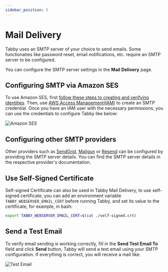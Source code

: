 ```yaml
---
sidebar_position: 5
---
```


# Mail Delivery

Tabby uses an SMTP server of your choice to send emails. Some functionaties like password reset, email notifications, etc. require an SMTP server to be configured.

You can configure the SMTP server settings in the **Mail Delivery** page.

 ## Configuring SMTP via Amazon SES

 To use Amazon SES, first [follow these steps to creating and verifying identities](https://docs.aws.amazon.com/ses/latest/dg/creating-identities.html).
 Then, use [AWS Access Management(IAM)](https://aws.amazon.com/iam/) to create an SMTP credential.
 Once you have an IAM user with the necessary permissions, you can use the credentials to configure Tabby like below:

 ![Amazon SES](./ses.png)

## Configuring other SMTP providers

Other providers such as [SendGrid](https://sendgrid.com/), [Mailgun](https://www.mailgun.com/) or [Resend](https://resend.com) can be configured by providing the SMTP server details. You can find the SMTP server details in the respective provider's documentation.

## Use Self-Signed Certificate

Self-signed Certificate can also be used in Tabby Mail Delivery,
to use self-signed certificate, you can add an environment variable `TABBY_WEBSERVER_EMAIL_CERT`
before running Tabby, and set its value to the certificate, for example, in bash:

```bash
export TABBY_WEBSERVER_EMAIL_CERT=$(cat ./self-signed.crt)
```


## Send a Test Email

To verify email sending is working correctly, fill in the **Send Test Email To** field and click **Send** button, Tabby will send a test email using your SMTP configuration. If everything is correct, you will receive a mail like:

![Test Email](./test-email.png)
